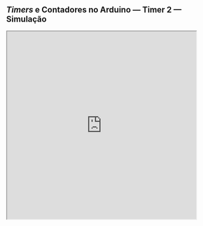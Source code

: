 ## _Timers_ e Contadores no Arduino — Timer 2 — Simulação

<iframe src="https://wokwi.com/projects/393702953392847873" width="100%" height=500px></iframe>
